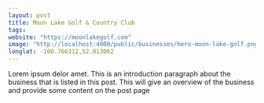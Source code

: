 ```yaml
---
layout: post
title: Moon Lake Golf & Country Club
tags:
website: "https://moonlakegolf.com"
image: "http://localhost:4000/public/businesses/hero-moon-lake-golf.png"
longlat: -106.766312,52.013062
---
```

Lorem ipsum delor amet. This is an introduction paragraph about the business that is listed in this post. This will give an overview of the business and provide some content on the post page
